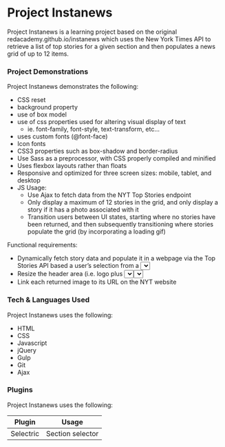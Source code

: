 # Project Instanews

Project Instanews is a learning project based on the original redacademy.github.io/instanews which uses the New York Times API to retrieve a list of top stories for a given section and then populates a news grid of up to 12 items.

### Project Demonstrations

Project Instanews demonstrates the following:
- CSS reset
- background property
- use of box model
- use of css properties used for altering visual display of text
    - ie. font-family, font-style, text-transform, etc...
- uses custom fonts (@font-face)
- Icon fonts
- CSS3 properties such as box-shadow and border-radius
- Use Sass as a preprocessor, with CSS properly compiled and minified
- Uses flexbox layouts rather than floats
- Responsive and optimized for three screen sizes: mobile, tablet, and desktop
- JS Usage:
    - Use Ajax to fetch data from the NYT Top Stories endpoint
    - Only display a maximum of 12 stories in the grid, and only display a story if it has a photo associated with it
    - Transition users between UI states, starting where no stories have been returned, and then subsequently transitioning where stories populate the grid (by incorporating a loading gif)

Functional requirements:
- Dynamically fetch story data and populate it in a webpage via the Top Stories API based a user’s selection from a <select> field
- Resize the header area (i.e. logo plus <select>) so that it transitions from occupying the entire screen on page load to only auto height after the <select> field is changed (you will need jQuery for this)
- Link each returned image to its URL on the NYT website

### Tech & Languages Used

Project Instanews uses the following:

* HTML
* CSS
* Javascript
* jQuery
* Gulp
* Git
* Ajax

### Plugins

Project Instanews uses the following:

| Plugin | Usage |
| ------ | ------ |
| Selectric | Section selector |